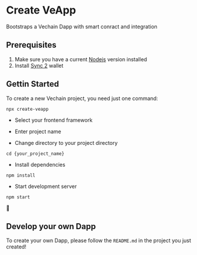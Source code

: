 # Create VeApp
Bootstraps a Vechain Dapp with smart conract and integration

## Prerequisites
1. Make sure you have a current [Nodejs](https://nodejs.org/en/) version installed
2. Install [Sync 2](https://sync.vecha.in/) wallet

## Gettin Started
To create a new Vechain project, you need just one command:
```
npx create-veapp
```

- Select your frontend framework

- Enter project name

- Change directory to your project directory
```
cd {your_project_name}
```
- Install dependencies
```
npm install
```
- Start development server
```
npm start
```

🚀

## Develop your own Dapp
To create your own Dapp, please follow the `README.md` in the project you just created!
